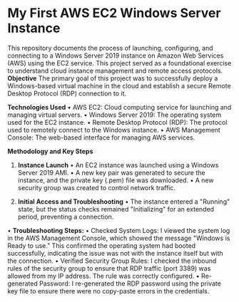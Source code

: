 # My First AWS EC2 Windows Server Instance
This repository documents the process of launching, configuring, and connecting to a Windows Server 2019 instance on Amazon Web Services (AWS) using the EC2 service. This project served as a foundational exercise to understand cloud instance management and remote access protocols.
**Objective**
The primary goal of this project was to successfully deploy a Windows-based virtual machine in the cloud and establish a secure Remote Desktop Protocol (RDP) connection to it.

**Technologies Used**
•	AWS EC2: Cloud computing service for launching and managing virtual servers.
•	Windows Server 2019: The operating system used for the EC2 instance.
•	Remote Desktop Protocol (RDP): The protocol used to remotely connect to the Windows instance.
•	AWS Management Console: The web-based interface for managing AWS services.

**Methodology and Key Steps**

1. **Instance Launch**
•	An EC2 instance was launched using a Windows Server 2019 AMI.
•	A new key pair was generated to secure the instance, and the private key (.pem) file was downloaded.
•	A new security group was created to control network traffic.

3. **Initial Access and Troubleshooting**
•	The instance entered a "Running" state, but the status checks remained "Initializing" for an extended period, preventing a connection.

  •	**Troubleshooting Steps:**
• Checked System Logs: I viewed the system log in the AWS Management Console, which showed the message "Windows is Ready to use." This confirmed the operating system had booted successfully, indicating the issue was not with the instance itself but with the connection.
• Verified Security Group Rules: I checked the inbound rules of the security group to ensure that RDP traffic (port 3389) was allowed from my IP address. The rule was correctly configured.
• Re-generated Password: I re-generated the RDP password using the private key file to ensure there were no copy-paste errors in the credentials.






